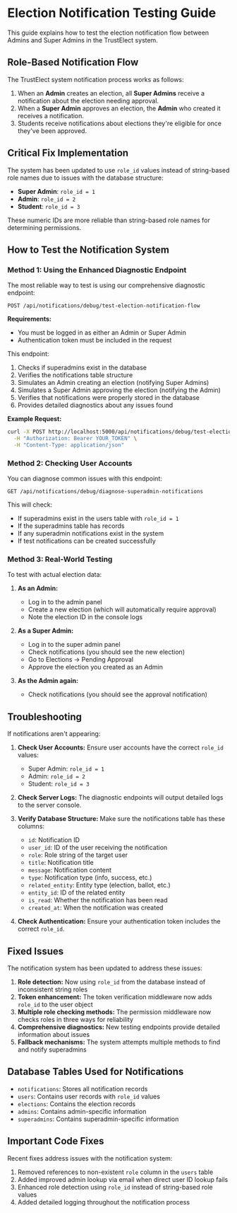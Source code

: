 # Election Notification Testing Guide

This guide explains how to test the election notification flow between Admins and Super Admins in the TrustElect system.

## Role-Based Notification Flow

The TrustElect system notification process works as follows:

1. When an **Admin** creates an election, all **Super Admins** receive a notification about the election needing approval.
2. When a **Super Admin** approves an election, the **Admin** who created it receives a notification.
3. Students receive notifications about elections they're eligible for once they've been approved.

## Critical Fix Implementation

The system has been updated to use `role_id` values instead of string-based role names due to issues with the database structure:

- **Super Admin**: `role_id = 1` 
- **Admin**: `role_id = 2`
- **Student**: `role_id = 3`

These numeric IDs are more reliable than string-based role names for determining permissions.

## How to Test the Notification System

### Method 1: Using the Enhanced Diagnostic Endpoint

The most reliable way to test is using our comprehensive diagnostic endpoint:

```
POST /api/notifications/debug/test-election-notification-flow
```

**Requirements:**
- You must be logged in as either an Admin or Super Admin
- Authentication token must be included in the request

This endpoint:
1. Checks if superadmins exist in the database
2. Verifies the notifications table structure 
3. Simulates an Admin creating an election (notifying Super Admins)
4. Simulates a Super Admin approving the election (notifying the Admin)
5. Verifies that notifications were properly stored in the database
6. Provides detailed diagnostics about any issues found

**Example Request:**

```bash
curl -X POST http://localhost:5000/api/notifications/debug/test-election-notification-flow \
  -H "Authorization: Bearer YOUR_TOKEN" \
  -H "Content-Type: application/json"
```

### Method 2: Checking User Accounts

You can diagnose common issues with this endpoint:

```
GET /api/notifications/debug/diagnose-superadmin-notifications
```

This will check:
- If superadmins exist in the users table with `role_id = 1`
- If the superadmins table has records
- If any superadmin notifications exist in the system
- If test notifications can be created successfully

### Method 3: Real-World Testing

To test with actual election data:

1. **As an Admin:**
   - Log in to the admin panel
   - Create a new election (which will automatically require approval)
   - Note the election ID in the console logs

2. **As a Super Admin:**
   - Log in to the super admin panel
   - Check notifications (you should see the new election)
   - Go to Elections → Pending Approval
   - Approve the election you created as an Admin

3. **As the Admin again:**
   - Check notifications (you should see the approval notification)

## Troubleshooting

If notifications aren't appearing:

1. **Check User Accounts:** Ensure user accounts have the correct `role_id` values:
   - Super Admin: `role_id = 1`
   - Admin: `role_id = 2`
   - Student: `role_id = 3`

2. **Check Server Logs:** The diagnostic endpoints will output detailed logs to the server console.

3. **Verify Database Structure:** Make sure the notifications table has these columns:
   - `id`: Notification ID
   - `user_id`: ID of the user receiving the notification
   - `role`: Role string of the target user
   - `title`: Notification title
   - `message`: Notification content
   - `type`: Notification type (info, success, etc.)
   - `related_entity`: Entity type (election, ballot, etc.)
   - `entity_id`: ID of the related entity
   - `is_read`: Whether the notification has been read
   - `created_at`: When the notification was created

4. **Check Authentication:** Ensure your authentication token includes the correct `role_id`.

## Fixed Issues

The notification system has been updated to address these issues:

1. **Role detection:** Now using `role_id` from the database instead of inconsistent string roles
2. **Token enhancement:** The token verification middleware now adds `role_id` to the user object
3. **Multiple role checking methods:** The permission middleware now checks roles in three ways for reliability
4. **Comprehensive diagnostics:** New testing endpoints provide detailed information about issues
5. **Fallback mechanisms:** The system attempts multiple methods to find and notify superadmins

## Database Tables Used for Notifications

- `notifications`: Stores all notification records
- `users`: Contains user records with `role_id` values
- `elections`: Contains the election records
- `admins`: Contains admin-specific information
- `superadmins`: Contains superadmin-specific information

## Important Code Fixes

Recent fixes address issues with the notification system:

1. Removed references to non-existent `role` column in the `users` table
2. Added improved admin lookup via email when direct user ID lookup fails
3. Enhanced role detection using `role_id` instead of string-based role values
4. Added detailed logging throughout the notification process 
